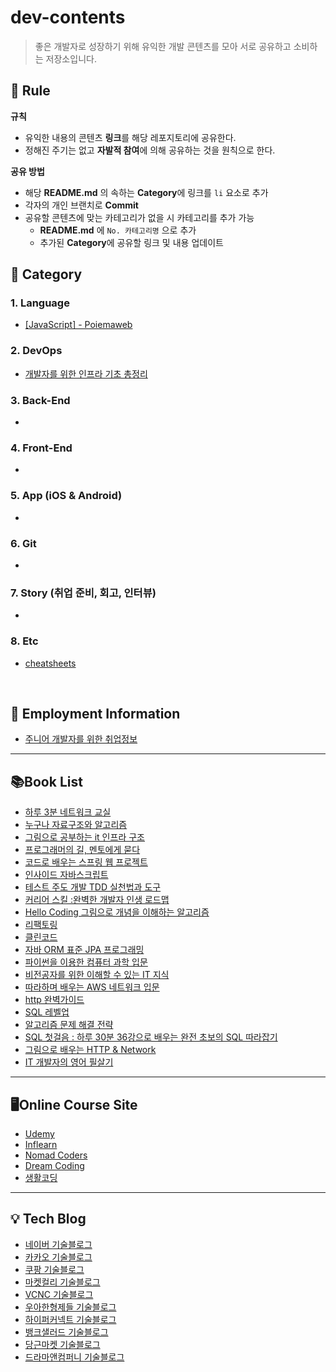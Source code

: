 # dev-contents

> 좋은 개발자로 성장하기 위해 유익한 개발 콘텐츠를 모아 서로 공유하고 소비하는 저장소입니다.

## 🚦 Rule

**규칙**

- 유익한 내용의 콘텐츠 **링크**를 해당 레포지토리에 공유한다.
- 정해진 주기는 없고 **자발적 참여**에 의해 공유하는 것을 원칙으로 한다.

**공유 방법**

- 해당 **README.md** 의 속하는 **Category**에 링크를 `li` 요소로 추가
- 각자의 개인 브랜치로 **Commit**
- 공유할 콘텐츠에 맞는 카테고리가 없을 시 카테고리를 추가 가능
  - **README.md** 에 `No. 카테고리명` 으로 추가
  - 추가된 **Category**에 공유할 링크 및 내용 업데이트

## 📌 Category

### 1. Language

- [[JavaScript] - Poiemaweb](https://poiemaweb.com/)

### 2. DevOps

- [개발자를 위한 인프라 기초 총정리](https://futurecreator.github.io/2018/11/09/it-infrastructure-basics/?fbclid=IwAR1pl1iuQp6O4L55GBRb6I_bkLsB_P3TaVtOOMnAGIafv1WauzPY4QdMldw)

### 3. Back-End

- 

### 4. Front-End

- 

### 5. App (iOS & Android)

- 

### 6. Git

- 

### 7. Story (취업 준비, 회고, 인터뷰)

- 

### 8. Etc

-  [cheatsheets](https://github.com/rstacruz/cheatsheets)

<br>

## 📄 Employment Information

- [주니어 개발자를 위한 취업정보](https://github.com/jojoldu/junior-recruit-scheduler)

---

## 📚Book List

- [하루 3분 네트워크 교실](http://m.yes24.com/goods/detail/30670329)
- [누구나 자료구조와 알고리즘](http://www.yes24.com/Product/Goods/61941073)
- [그림으로 공부하는 it 인프라 구조](http://www.yes24.com/Product/Goods/95800974?pid=123487&cosemkid=go16074119324467461&gclid=Cj0KCQiAnKeCBhDPARIsAFDTLTJCG78CcxQ7dbSX6ODNno0pOjA7z6IhrFqFzJKW07DRp1PjEKi6vVMaAgFuEALw_wcB)
- [프로그래머의 길, 멘토에게 묻다](http://www.yes24.com/Product/Goods/4045732)
- [코드로 배우는 스프링 웹 프로젝트](http://www.yes24.com/Product/Goods/64340061)
- [인사이드 자바스크립트](http://www.yes24.com/Product/Goods/37157296)
- [테스트 주도 개발 TDD 실천법과 도구](http://www.yes24.com/Product/Goods/3908398)
- [커리어 스킬 :완벽한 개발자 인생 로드맵](http://www.yes24.com/Product/Goods/71829578)
- [Hello Coding 그림으로 개념을 이해하는 알고리즘](http://www.yes24.com/Product/Goods/37885448)
- [리팩토링](https://www.hanbit.co.kr/store/books/look.php?p_code=B9939119873)
- [클린코드](http://www.yes24.com/Product/Goods/11681152)
- [자바 ORM 표준 JPA 프로그래밍](http://www.yes24.com/Product/Goods/19040233?OzSrank=1)
- [파이썬을 이용한 컴퓨터 과학 입문](http://www.yes24.com/Product/Goods/85111306)
- [비전공자를 위한 이해할 수 있는 IT 지식](http://www.yes24.com/Product/Goods/91165789)
- [따라하며 배우는 AWS 네트워크 입문](http://www.yes24.com/Product/Goods/93887402?fbclid=IwAR10RGh2_xGz_njsakHxZaqagEktCCWSUO21bVSxYUMzJRYebYvBjXhbiPs)
- [http 완벽가이드](http://m.yes24.com/goods/detail/15381085)
- [SQL 레벨업](http://m.yes24.com/goods/detail/24089836)
- [알고리즘 문제 해결 전략](http://www.yes24.com/Product/Goods/8006522)
- [SQL 첫걸음 : 하루 30분 36강으로 배우는 완전 초보의 SQL 따라잡기](https://www.hanbit.co.kr/store/books/look.php?p_code=B1374950226)
- [그림으로 배우는 HTTP & Network](http://www.yes24.com/Product/Goods/15894097)
- [IT 개발자의 영어 필살기](http://www.yes24.com/Product/Goods/85385648)

---

## 🖥Online Course Site

- [Udemy](https://www.udemy.com/)
- [Inflearn](https://www.inflearn.com/)
- [Nomad Coders](https://nomadcoders.co/)
- [Dream Coding](https://academy.dream-coding.com/)
- [생활코딩](https://opentutorials.org/course/1)

---
## 💡 Tech Blog

- [네이버 기술블로그](https://d2.naver.com/home)
- [카카오 기술블로그](https://tech.kakao.com/blog/)
- [쿠팡 기술블로그](https://medium.com/coupang-tech/technote/home)
- [마켓컬리 기술블로그](https://helloworld.kurly.com/)
- [VCNC 기술블로그](http://engineering.vcnc.co.kr/)
- [우아한형제들 기술블로그](https://woowabros.github.io/)
- [하이퍼커넥트 기술블로그](https://hyperconnect.github.io/)
- [뱅크샐러드 기술블로그](https://blog.banksalad.com/)
- [당근마켓 기술블로그](https://medium.com/daangn)
- [드라마앤컴퍼니 기술블로그](https://blog.dramancompany.com/)